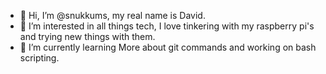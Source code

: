 - 👋 Hi, I’m @snukkums, my real name is David.
- 👀 I’m interested in all things tech, I love tinkering with my raspberry pi's and trying new things with them.
- 🌱 I’m currently learning More about git commands and working on bash scripting.
<!---
- 💞️ I’m looking to collaborate on ...
- 📫 How to reach me ...
--->
<!---
snukkums/snukkums is a ✨ special ✨ repository because its `README.md` (this file) appears on your GitHub profile.
You can click the Preview link to take a look at your changes.
--->
